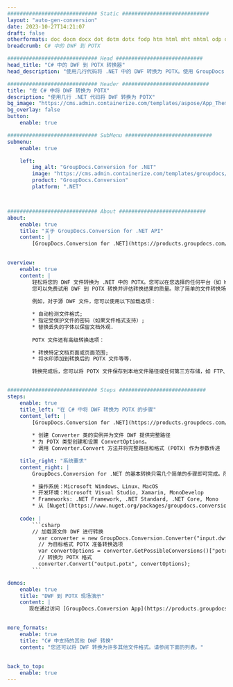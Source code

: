 ```yaml
---
############################# Static ############################
layout: "auto-gen-conversion"
date: 2023-10-27T14:21:07
draft: false
otherformats: doc docm docx dot dotm dotx fodp htm html mht mhtml odp odt otp pot potm potx pps ppsm ppsx ppt pptm pptx rtf
breadcrumb: C# 中的 DWF 到 POTX

############################# Head ############################
head_title: "C# 中的 DWF 到 POTX 转换器"
head_description: "使用几行代码将 .NET 中的 DWF 转换为 POTX。使用 GroupDocs 文档转换 API 转换 160 多种文件格式。"

############################# Header ############################
title: "在 C# 中将 DWF 转换为 POTX"
description: "使用几行 .NET 代码将 DWF 转换为 POTX"
bg_image: "https://cms.admin.containerize.com/templates/aspose/App_Themes/V3/images/bg/header1.png"
bg_overlay: false
button:
    enable: true

############################# SubMenu ############################
submenu:
    enable: true

    left:
        img_alt: "GroupDocs.Conversion for .NET"
        image: "https://cms.admin.containerize.com/templates/groupdocs/images/product-logos/90x90-noborder/groupdocs-conversion-net.png"
        product: "GroupDocs.Conversion"
        platform: ".NET"



############################# About ############################
about:
    enable: true
    title: "关于 GroupDocs.Conversion for .NET API"
    content: |
        [GroupDocs.Conversion for .NET](https://products.groupdocs.com/conversion/net/)可用于转换Microsoft Word、Excel、PowerPoint、PDF、Visio等格式。 GroupDocs.Conversion 是一个独立的 API，适用于需要高性能的后端和内部系统。它不依赖于任何软件，例如 Microsoft 或 Open Office。
    

overview:
    enable: true
    content: |
        轻松将您的 DWF 文件转换为 .NET 中的 POTX。您可以在您选择的任何平台（如 Windows、Linux、macOS）中仅使用几行 C# 代码行。
        您可以免费试用 DWF 到 POTX 转换并评估转换结果的质量。除了简单的文件转换场景，您还可以尝试更高级的选项来加载源 DWF 文件和保存输出 POTX 结果。 
        
        例如，对于源 DWF 文件，您可以使用以下加载选项：

        * 自动检测文件格式;
        * 指定受保护文件的密码（如果文件格式支持）;
        * 替换丢失的字体以保留文档外观.
        
        POTX 文件还有高级转换选项：

        * 转换特定文档页面或页面范围;
        * 将水印添加到转换后的 POTX 文件等等.

        转换完成后，您可以将 POTX 文件保存到本地文件路径或任何第三方存储，如 FTP、Amazon S3、Google Drive、Dropbox 等。请注意 - 将 DWF 转换为 POTX 无需安装任何额外的软件 - 如 MS Office、Open Office、Adobe Acrobat Reader 等。


############################# Steps ############################
steps:
    enable: true
    title_left: "在 C# 中将 DWF 转换为 POTX 的步骤"
    content_left: |
        [GroupDocs.Conversion for .NET](https://products.groupdocs.com/conversion/net/) 使开发人员只需几行代码即可轻松地将 DWF 文件转换为 POTX。
        
        * 创建 Converter 类的实例并为文件 DWF 提供完整路径
        * 为 POTX 类型创建和设置 ConvertOptions。
        * 调用 Converter.Convert 方法并将完整路径和格式 (POTX) 作为参数传递

    title_right: "系统要求"
    content_right: |
        GroupDocs.Conversion for .NET 的基本转换只需几个简单的步骤即可完成。所有主要平台和操作系统都支持我们的 API。在执行以下代码之前，请确保您的系统上安装了以下先决条件。

        * 操作系统：Microsoft Windows、Linux、MacOS
        * 开发环境：Microsoft Visual Studio, Xamarin, MonoDevelop
        * Frameworks: .NET Framework, .NET Standard, .NET Core, Mono
        * 从 [Nuget](https://www.nuget.org/packages/groupdocs.conversion) 获取最新的 GroupDocs.Conversion for .NET
         
    code: |
        ```csharp    
        // 加载源文件 DWF 进行转换
          var converter = new GroupDocs.Conversion.Converter("input.dwf");
          // 为目标格式 POTX 准备转换选项
          var convertOptions = converter.GetPossibleConversions()["potx"].ConvertOptions;
          // 转换为 POTX 格式
          converter.Convert("output.potx", convertOptions);
        ```

demos:
    enable: true
    title: "DWF 到 POTX 现场演示"
    content: |
       现在通过访问 [GroupDocs.Conversion App](https://products.groupdocs.app/conversion/family) 网站将 DWF 转换为 POTX。在线演示具有以下优点
          

more_formats:
    enable: true
    title: "C# 中支持的其他 DWF 转换"
    content: "您还可以将 DWF 转换为许多其他文件格式。请参阅下面的列表。"
       
       
back_to_top:
    enable: true
---
```

